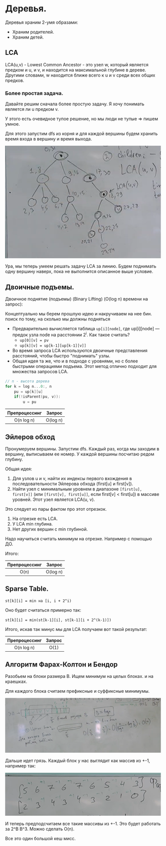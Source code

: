 # Деревья.

Деревья храним 2-умя образами:

- Храним родителей.
- Храним детей.

## LCA

LCA(u,v) - Lowest Common Ancestor - это узел w, который является предком и u, и v, и находится на максимальной глубине в дереве. Другими словами, w находится ближе всего к u и v среди всех общих предков.

### Более простая задача.

Давайте решим сначала более простую задачу. Я хочу понимать является ли u предком v. 

У этого есть очевидное тупое решение, но мы люди не тупые => пишем умное. 

Для этого запустим dfs из корня и для каждой вершины будем хранить время входа в вершину и время выхода.

![easy-lca](./assets/10-easy-LCA.png)

Ура, мы теперь умеем решать задачу LCA за линию. Будем поднимать одну вершину наверх, пока не выполнится описанное выше условие.

## Двоичные подъемы.

 Двоичное поднятие (подъемы) (Binary Lifting) (O(log n) времени на запрос):

 Концептуально мы берем прошлую идею и накручиваем на нее бин. поиск по тому, на сколько мы должны подняться
-   Предварительно вычисляется таблица `up[i][node]`, где up[i][node] — предок узла node на расстоянии 2<sup>i</sup>. Как такое считать?
    - `up[0][v] = pv`
    - `up[k][v] = up[k-1][up[k-1][v]]`
 -   Во время запроса LCA используются двоичные представления расстояний, чтобы быстро "поднимать" узлы.
 -   Общая идея та же, что и в подходе с уровнями, но с более быстрыми операциями подъема.  Этот метод отлично подходит для множества запросов LCA.

```cpp
// n - высота дерева
for k = log n...0:, n
    pu = up[k][u]
    if(!isParent(pu, v)):
        u = pu
```
|   Препроцессинг | Запрос|
|:----:|:----:|
| O(n log n) | O(log n) |

## Эйлеров обход

Пронумеруем вершины. Запустим dfs. Каждый раз, когда мы заходим в вершину, выписываем ее номер. У каждой вершины посчитаю редом глубину.

Общая идея:
1.  Для узлов u и v, найти их индексы первого вхождения в последовательности Эйлерова обхода (first[u] и first[v]).
2.  Найти узел с минимальным уровнем в диапазоне `[first[u], first[v]]` (или `[first[v], first[u]]`, если first[v] < first[u]) в массиве уровней.  Этот узел является LCA(u, v).

Это следует из пары фактом про этот отрезкок.
1. На отрезке есть LCA.
2. У LCA min глубина.
3. Нет других вершин с min глубиной.

Надо научиться считать минимум на отрезке. Например с помощью ДО.

Итого:

|   Препроцессинг | Запрос|
|:----:|:----:|
| O(n) | O(log n) |

## Sparse Table.

`st[k][i] = min на [i, i + 2^i)`
 
Оно будет считаться примерно так:

`st[k][i] = min(st[k-1][i], st[k-1][i + 2^(k-1)])`

Итого, искав так минус мы для LCA получаем вот такой результат:

|   Препроцессинг | Запрос|
|:----:|:----:|
| O(n log n) | O(1) |

## Алгоритм Фарах-Колтон и Бендор

Разобьем на блоки размера B. Ищем минимум на целых блоках. и на краешках.

Для каждого блока считаем префиксные и суффиксные минимумы.

![FKB](./assets/10-FKB.png)

Дальше идет грязь. Каждый блок у нас выглядит как массив из +-1, например так:

![FKB](./assets/10-dirt.png)

И теперь предподсчитаем все такие массивы из +-1. 
Это будет работать за 2^B B^3. Можно сделать O(n).

Все это один большой кеш мисс.
